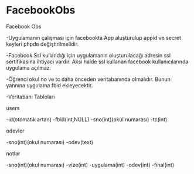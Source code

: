 FacebookObs
===========

Facebook Obs

-Uygulamanın çalışması için facebookta App aluşturulup appid ve secret keyleri phpde değiştirilmelidir.

-Facebook Ssl kullandığı için uygulamanın oluşturulacağı adresin ssl sertifikasına ihtiyacı vardır.
Aksi halde ssl kullanan facebook kullanıcılarında uygulama açılmaz.

-Öğrenci okul no ve tc daha önceden veritabanında olmalıdır. Bunun yannına uygulama fbid ekleyecektir.

-Veritabanı Tabloları

users

-id(otomatik artan)
-fbid(int,NULL)
-sno(int)(okul numarası)
-tc(int)

odevler

-sno(int)(okul numarası)
-odev(text)

notlar

-sno(int)(okul numarası)
-vize(int)
-uygulama(int)
-odev(int)
-final(int)
